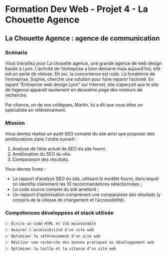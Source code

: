 # Formation Dev Web - Projet 4 - La Chouette Agence

## La Chouette Agence : agence de communication
### Scénario

Vous travaillez pour La chouette agence, une grande agence de web design basée à Lyon. L’activité de l’entreprise a bien démarré mais aujourd’hui, elle est en perte de vitesse. Eh oui, la concurrence est rude. La fondatrice de l’entreprise, Sophie, cherche une solution pour faire repartir l’activité. En tapant “Entreprise web design Lyon” sur Internet, elle s’aperçoit que le site de l’agence apparaît seulement en deuxième page des moteurs de recherche. 

Par chance, un de vos collègues, Martin, lui a dit que vous étiez un spécialiste en référencement.

### Mission
Vous devrez réalisé un audit SEO complet du site ainsi que proposer des améliorations dans l'ordre suivant : </br>
1. Analyse de l’état actuel de SEO du site fourni.
2. Amélioration du SEO du site.
3. Comparaison des résultats.

Vous devrez livrez : 
- Le rapport d’analyse SEO du site, utilisant le modèle fourni, dans lequel on identifie clairement les 10 recommandations sélectionnées ; 
- Le code source complet du site amélioré ; 
- Un rapport d’optimisation comprenant une comparaison des résultats (y compris de la vitesse de chargement et l’accessibilité).

### Compétences développées et stack utilisée

    💹 Écrire un code HTML et CSS maintenable
    💹 Assurer l'accessibilité d'un site web
    💹 Optimiser le référencement d'un site web
    💹 Réaliser une recherche des bonnes pratiques en développement web
    💹 Optimiser la taille et la vitesse d’un site web

